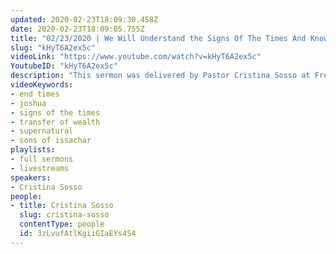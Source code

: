 ```yaml
---
updated: 2020-02-23T18:09:30.458Z
date: 2020-02-23T18:09:05.755Z
title: "02/23/2020 | We Will Understand the Signs Of The Times And Know What Should Be Done (Pastor Cristina Sosso)"
slug: "kHyT6A2ex5c"
videoLink: "https://www.youtube.com/watch?v=kHyT6A2ex5c"
YoutubeID: "kHyT6A2ex5c"
description: "This sermon was delivered by Pastor Cristina Sosso at Freedom Fellowship Church on February 2, 2020."
videoKeywords:
- end times
- joshua
- signs of the times
- transfer of wealth
- supernatural
- sons of issachar
playlists:
- full sermons
- livestreams
speakers:
- Cristina Sosso
people:
- title: Cristina Sosso
  slug: cristina-sosso
  contentType: people
  id: 3zLvufAtlKgiiGIaEYs4S4
---
```

